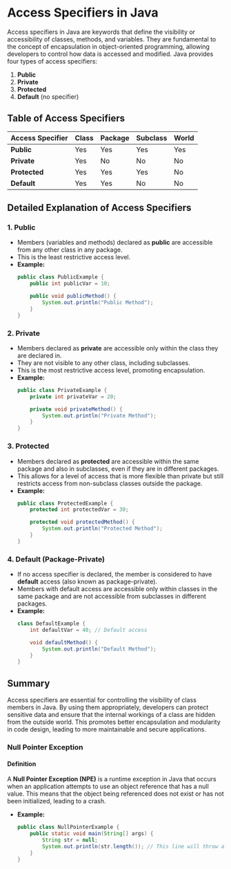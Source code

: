 # Access Specifiers in Java

Access specifiers in Java are keywords that define the visibility or accessibility of classes, methods, and variables. They are fundamental to the concept of encapsulation in object-oriented programming, allowing developers to control how data is accessed and modified. Java provides four types of access specifiers:

1. **Public**
2. **Private**
3. **Protected**
4. **Default** (no specifier)

## Table of Access Specifiers

| Access Specifier | Class | Package | Subclass | World |
|-------------------|-------|---------|----------|-------|
| **Public**        | Yes   | Yes     | Yes      | Yes   |
| **Private**       | Yes   | No      | No       | No    |
| **Protected**     | Yes   | Yes     | Yes      | No    |
| **Default**       | Yes   | Yes     | No       | No    |

## Detailed Explanation of Access Specifiers

### 1. Public
- Members (variables and methods) declared as **public** are accessible from any other class in any package.
- This is the least restrictive access level.
- **Example:**
    ```java
    public class PublicExample {
        public int publicVar = 10;

        public void publicMethod() {
            System.out.println("Public Method");
        }
    }
    ```

### 2. Private
- Members declared as **private** are accessible only within the class they are declared in.
- They are not visible to any other class, including subclasses.
- This is the most restrictive access level, promoting encapsulation.
- **Example:**
    ```java
    public class PrivateExample {
        private int privateVar = 20;

        private void privateMethod() {
            System.out.println("Private Method");
        }
    }
    ```

### 3. Protected
- Members declared as **protected** are accessible within the same package and also in subclasses, even if they are in different packages.
- This allows for a level of access that is more flexible than private but still restricts access from non-subclass classes outside the package.
- **Example:**
    ```java
    public class ProtectedExample {
        protected int protectedVar = 30;

        protected void protectedMethod() {
            System.out.println("Protected Method");
        }
    }
    ```

### 4. Default (Package-Private)
- If no access specifier is declared, the member is considered to have **default** access (also known as package-private).
- Members with default access are accessible only within classes in the same package and are not accessible from subclasses in different packages.
- **Example:**
    ```java
    class DefaultExample {
        int defaultVar = 40; // Default access

        void defaultMethod() {
            System.out.println("Default Method");
        }
    }
    ```

## Summary

Access specifiers are essential for controlling the visibility of class members in Java. By using them appropriately, developers can protect sensitive data and ensure that the internal workings of a class are hidden from the outside world. This promotes better encapsulation and modularity in code design, leading to more maintainable and secure applications.


### Null Pointer Exception

#### Definition
A **Null Pointer Exception (NPE)** is a runtime exception in Java that occurs when an application attempts to use an object reference that has a null value. This means that the object being referenced does not exist or has not been initialized, leading to a crash.


- **Example:**
    ```java
    public class NullPointerExample {
        public static void main(String[] args) {
            String str = null;
            System.out.println(str.length()); // This line will throw a Null Pointer Exception
        }
    }
    ```

